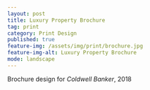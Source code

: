 ```yaml
---
layout: post
title: Luxury Property Brochure
tag: print
category: Print Design
published: true
feature-img: /assets/img/print/brochure.jpg
feature-img-alt: Luxury Property Brochure
mode: landscape
---
```


Brochure design for *Coldwell Banker*, 2018